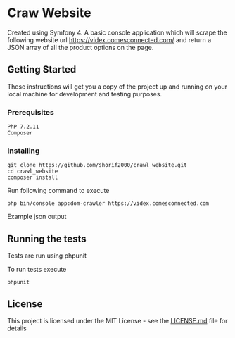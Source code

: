 # Craw Website

Created using Symfony 4. A basic console application which will scrape the following website url https://videx.comesconnected.com/ and return a JSON array of all the product options on the page.

## Getting Started

These instructions will get you a copy of the project up and running on your local machine for development and testing purposes.

### Prerequisites

```
PhP 7.2.11 
Composer
```

### Installing


```
git clone https://github.com/shorif2000/crawl_website.git
cd crawl_website
composer install
```

Run following command to execute

```
php bin/console app:dom-crawler https://videx.comesconnected.com
```

Example json output

## Running the tests

Tests are run using phpunit

To run tests execute

```
phpunit
```

## License

This project is licensed under the MIT License - see the [LICENSE.md](LICENSE.md) file for details
